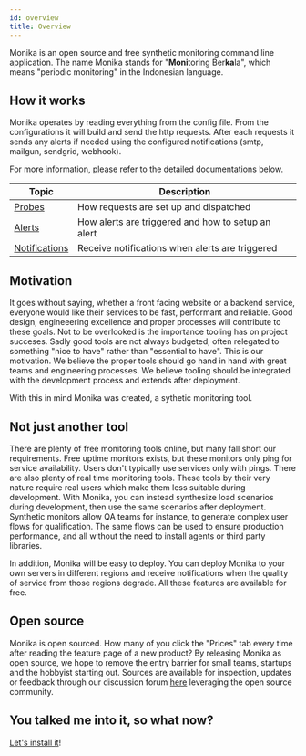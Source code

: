 ```yaml
---
id: overview
title: Overview
---
```


Monika is an open source and free synthetic monitoring command line application. The name Monika stands for "**Moni**toring Ber**ka**la", which means "periodic monitoring" in the Indonesian language.

## How it works

Monika operates by reading everything from the config file. From the configurations it will build and send the http requests. After each requests it sends any alerts if needed using the configured notifications (smtp, mailgun, sendgrid, webhook).

For more information, please refer to the detailed documentations below.

| Topic                                                                        | Description                                        |
| ---------------------------------------------------------------------------- | -------------------------------------------------- |
| [Probes](https://hyperjumptech.github.io/monika/guides/probes)               | How requests are set up and dispatched             |
| [Alerts](https://hyperjumptech.github.io/monika/guides/alerts)               | How alerts are triggered and how to setup an alert |
| [Notifications](https://hyperjumptech.github.io/monika/guides/notifications) | Receive notifications when alerts are triggered    |

## Motivation

It goes without saying, whether a front facing website or a backend service, everyone would like their services to be fast, performant and reliable. Good design, engineeering excellence and proper processes will contribute to these goals. Not to be overlooked is the importance tooling has on project succeses. Sadly good tools are not always budgeted, often relegated to something "nice to have" rather than "essential to have". This is our motivation. We believe the proper tools should go hand in hand with great teams and engineering processes. We believe tooling should be integrated with the development process and extends after deployment.

With this in mind Monika was created, a sythetic monitoring tool.

## Not just another tool

There are plenty of free monitoring tools online, but many fall short our requirements. Free uptime monitors exists, but these monitors only ping for service availability. Users don't typically use services only with pings. There are also plenty of real time monitoring tools. These tools by their very nature require real users which make them less suitable during development. With Monika, you can instead synthesize load scenarios during development, then use the same scenarios after deployment. Synthetic monitors allow QA teams for instance, to generate complex user flows for qualification. The same flows can be used to ensure production performance, and all without the need to install agents or third party libraries.

In addition, Monika will be easy to deploy. You can deploy Monika to your own servers in different regions and receive notifications when the quality of service from those regions degrade. All these features are available for free.

## Open source

Monika is open sourced. How many of you click the "Prices" tab every time after reading the feature page of a new product? By releasing Monika as open source, we hope to remove the entry barrier for small teams, startups and the hobbyist starting out. Sources are available for inspection, updates or feedback through our discussion forum [here](https://github.com/hyperjumptech/monika/discussions) leveraging the open source community.

## You talked me into it, so what now?

[Let's install it](https://hyperjumptech.github.io/monika/installation)!
